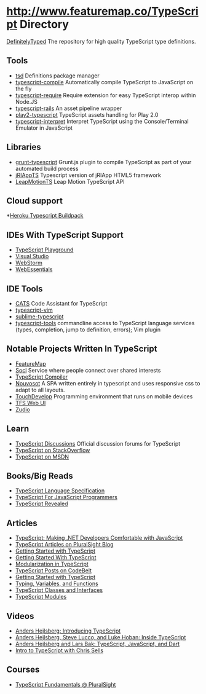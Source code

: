 http://www.featuremap.co/TypeScript Directory
====================

[DefinitelyTyped](https://github.com/borisyankov/DefinitelyTyped) The repository for high quality TypeScript type definitions.


Tools
-----
* [tsd](https://github.com/Diullei/tsd) Definitions package manager
* [typescript-compile](https://github.com/niutech/typescript-compile) Automatically compile TypeScript to JavaScript on the fly
* [typescript-require](https://github.com/eknkc/typescript-require) Require extension for easy TypeScript interop within Node.JS
* [typescript-rails](https://github.com/klaustopher/typescript-rails) An asset pipeline wrapper
* [play2-typescript](https://github.com/mumoshu/play2-typescript) TypeScript assets handling for Play 2.0
* [typescript-interpret](https://github.com/niutech/typescript-interpret) Interpret TypeScript using the Console/Terminal Emulator in JavaScript


Libraries
---------
* [grunt-typescript](https://github.com/k-maru/grunt-typescript) Grunt.js plugin to compile TypeScript as part of your automated build process
* [jRIAppTS](https://github.com/BBGONE/jRIAppTS) Typescript version of jRIApp HTML5 framework
* [LeapMotionTS](https://github.com/logotype/LeapMotionTS) Leap Motion TypeScript API


Cloud support
--------------
*[Heroku Typescript Buildpack](https://github.com/pk11/heroku-buildpack-typescript)


IDEs With TypeScript Support
----------------------------
* [TypeScript Playground](http://www.typescriptlang.org/Playground/)
* [Visual Studio](http://www.microsoft.com/visualstudio/eng)
* [WebStorm](http://www.jetbrains.com/webstorm/)
* [WebEssentials](http://visualstudiogallery.msdn.microsoft.com/6ed4c78f-a23e-49ad-b5fd-369af0c2107f)


IDE Tools
---------
* [CATS](https://github.com/jbaron/cats) Code Assistant for TypeScript
* [typescript-vim](https://github.com/leafgarland/typescript-vim)
* [sublime-typescript](https://github.com/raph-amiard/sublime-typescript)
* [typescript-tools](https://github.com/clausreinke/typescript-tools) commandline access to TypeScript language services (types, completion, jump to definition, errors); Vim plugin


Notable Projects Written In TypeScript
--------------------------------------
* [FeatureMap](http://www.featuremap.co/)
* [Socl](http://www.so.cl/) Service where people connect over shared interests
* [TypeScript Compiler](http://typescript.codeplex.com/) 
* [Nouvosot](http://nouvosoft.com/) A SPA written entirely in typescript and uses responsive css to adapt to all layouts.
* [TouchDevelop](https://www.touchdevelop.com/) Programming environment that runs on mobile devices
* [TFS Web UI](http://msdn.microsoft.com/en-us/vstudio/ff637362.aspx)
* [Zudio](https://zud.io/)


Learn
-----
* [TypeScript Discussions](http://typescript.codeplex.com/discussions) Official discussion forums for TypeScript
* [TypeScript on StackOverflow](http://stackoverflow.com/questions/tagged/typescript)
* [TypeScript on MSDN](http://blogs.msdn.com/b/typescript/)


Books/Big Reads
-------
* [TypeScript Language Specification](http://www.typescriptlang.org/Content/TypeScript%20Language%20Specification.pdf)
* [TypeScript For JavaScript Programmers](http://www.amazon.com/TypeScript-JavaScript-Programmers-Steve-Fenton/dp/1291107371/)
* [TypeScript Revealed](http://www.amazon.com/TypeScript-Revealed-Dan-Maharry/dp/1430257253/)


Articles
--------
* [TypeScript: Making .NET Developers Comfortable with JavaScript](http://msdn.microsoft.com/en-us/magazine/jj883955.aspx)
* [TypeScript Articles on PluralSight Blog](http://blog.pluralsight.com/tag/typescript/)
* [Getting Started with TypeScript](http://net.tutsplus.com/tutorials/javascript-ajax/getting-started-with-typescript/)
* [Getting Started With TypeScript](http://www.codeproject.com/Articles/470129/TypeScript-Superset-of-JavaScript)
* [Modularization in TypeScript](http://www.codeproject.com/Articles/528295/ModularizationplusinplusTypeScript)
* [TypeScript Posts on CodeBelt](http://www.codebelt.com/category/typescript/)
* [Getting Started with TypeScript](http://www.johnpapa.net/typescriptpost1/)
* [Typing, Variables, and Functions](http://www.johnpapa.net/typescriptpost2/)
* [TypeScript Classes and Interfaces](http://www.johnpapa.net/typescriptpost3/)
* [TypeScript Modules](http://www.johnpapa.net/typescriptpost/)


Videos
------
* [Anders Hejlsberg: Introducing TypeScript](http://channel9.msdn.com/posts/Anders-Hejlsberg-Introducing-TypeScript)
* [Anders Hejlsberg, Steve Lucco, and Luke Hoban: Inside TypeScript](http://channel9.msdn.com/posts/Anders-Hejlsberg-Steve-Lucco-and-Luke-Hoban-Inside-TypeScript)
* [Anders Hejlsberg and Lars Bak: TypeScript, JavaScript, and Dart](http://channel9.msdn.com/Shows/Going+Deep/Anders-Hejlsberg-and-Lars-Bak-TypeScript-JavaScript-and-Dart)
* [Intro to TypeScript with Chris Sells](http://www.worksessions.com/videos/G67ozf0dKT8)


Courses
-------
* [TypeScript Fundamentals @ PluralSight](http://pluralsight.com/training/Courses/TableOfContents/typescript)
